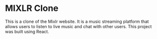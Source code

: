 # MIXLR Clone
This is a clone of the Mixlr website. It is a music streaming platform that allows users to listen to live music and chat with other users. This project was built using React.

